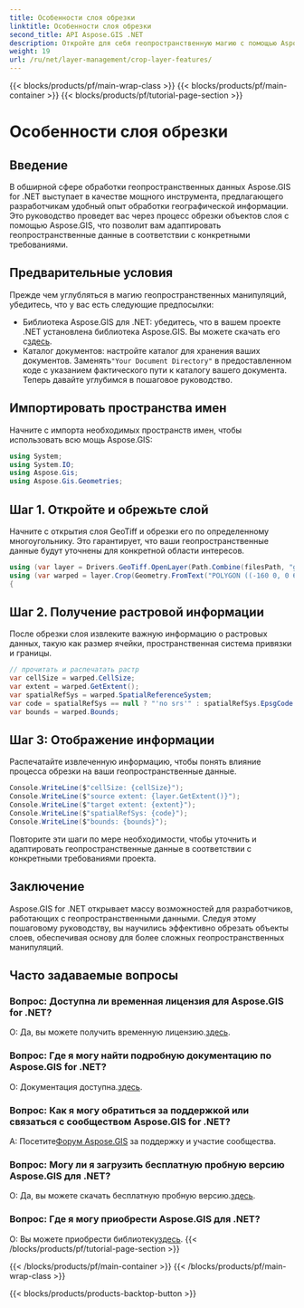 ```yaml
---
title: Особенности слоя обрезки
linktitle: Особенности слоя обрезки
second_title: API Aspose.GIS .NET
description: Откройте для себя геопространственную магию с помощью Aspose.GIS для .NET! Обрезать слой легко. Загрузите бесплатную пробную версию прямо сейчас. #Aspose #ГИС #геопространственные
weight: 19
url: /ru/net/layer-management/crop-layer-features/
---
```


{{< blocks/products/pf/main-wrap-class >}}
{{< blocks/products/pf/main-container >}}
{{< blocks/products/pf/tutorial-page-section >}}

# Особенности слоя обрезки

## Введение
В обширной сфере обработки геопространственных данных Aspose.GIS for .NET выступает в качестве мощного инструмента, предлагающего разработчикам удобный опыт обработки географической информации. Это руководство проведет вас через процесс обрезки объектов слоя с помощью Aspose.GIS, что позволит вам адаптировать геопространственные данные в соответствии с конкретными требованиями.
## Предварительные условия
Прежде чем углубляться в магию геопространственных манипуляций, убедитесь, что у вас есть следующие предпосылки:
-  Библиотека Aspose.GIS для .NET: убедитесь, что в вашем проекте .NET установлена библиотека Aspose.GIS. Вы можете скачать его с[здесь](https://releases.aspose.com/gis/net/).
-  Каталог документов: настройте каталог для хранения ваших документов. Заменять`"Your Document Directory"` в предоставленном коде с указанием фактического пути к каталогу вашего документа.
Теперь давайте углубимся в пошаговое руководство.
## Импортировать пространства имен
Начните с импорта необходимых пространств имен, чтобы использовать всю мощь Aspose.GIS:
```csharp
using System;
using System.IO;
using Aspose.Gis;
using Aspose.Gis.Geometries;
```
## Шаг 1. Откройте и обрежьте слой
Начните с открытия слоя GeoTiff и обрезки его по определенному многоугольнику. Это гарантирует, что ваши геопространственные данные будут уточнены для конкретной области интересов.
```csharp
using (var layer = Drivers.GeoTiff.OpenLayer(Path.Combine(filesPath, "geodetic_world.tif")))
using (var warped = layer.Crop(Geometry.FromText("POLYGON ((-160 0, 0 60, 160 0, 0 -160, -160 0))")))
{
```
## Шаг 2. Получение растровой информации
После обрезки слоя извлеките важную информацию о растровых данных, такую как размер ячейки, пространственная система привязки и границы.
```csharp
// прочитать и распечатать растр
var cellSize = warped.CellSize;
var extent = warped.GetExtent();
var spatialRefSys = warped.SpatialReferenceSystem;
var code = spatialRefSys == null ? "'no srs'" : spatialRefSys.EpsgCode.ToString();
var bounds = warped.Bounds;
```
## Шаг 3: Отображение информации
Распечатайте извлеченную информацию, чтобы понять влияние процесса обрезки на ваши геопространственные данные.
```csharp
Console.WriteLine($"cellSize: {cellSize}");
Console.WriteLine($"source extent: {layer.GetExtent()}");
Console.WriteLine($"target extent: {extent}");
Console.WriteLine($"spatialRefSys: {code}");
Console.WriteLine($"bounds: {bounds}");
```
Повторите эти шаги по мере необходимости, чтобы уточнить и адаптировать геопространственные данные в соответствии с конкретными требованиями проекта.
## Заключение
Aspose.GIS for .NET открывает массу возможностей для разработчиков, работающих с геопространственными данными. Следуя этому пошаговому руководству, вы научились эффективно обрезать объекты слоев, обеспечивая основу для более сложных геопространственных манипуляций.
## Часто задаваемые вопросы
### Вопрос: Доступна ли временная лицензия для Aspose.GIS for .NET?
 О: Да, вы можете получить временную лицензию.[здесь](https://purchase.aspose.com/temporary-license/).
### Вопрос: Где я могу найти подробную документацию по Aspose.GIS for .NET?
 О: Документация доступна.[здесь](https://reference.aspose.com/gis/net/).
### Вопрос: Как я могу обратиться за поддержкой или связаться с сообществом Aspose.GIS for .NET?
 А: Посетите[Форум Aspose.GIS](https://forum.aspose.com/c/gis/33) за поддержку и участие сообщества.
### Вопрос: Могу ли я загрузить бесплатную пробную версию Aspose.GIS для .NET?
 О: Да, вы можете скачать бесплатную пробную версию.[здесь](https://releases.aspose.com/).
### Вопрос: Где я могу приобрести Aspose.GIS для .NET?
 О: Вы можете приобрести библиотеку[здесь](https://purchase.aspose.com/buy).
{{< /blocks/products/pf/tutorial-page-section >}}

{{< /blocks/products/pf/main-container >}}
{{< /blocks/products/pf/main-wrap-class >}}

{{< blocks/products/products-backtop-button >}}

